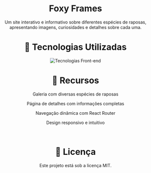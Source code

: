 <div align="center">

# Foxy Frames
Um site interativo e informativo sobre diferentes espécies de raposas, apresentando imagens, curiosidades e detalhes sobre cada uma.<br>

# 🚀 Tecnologias Utilizadas
<img src="https://skillicons.dev/icons?i=html,css,js,react,vite" alt="Tecnologias Front-end" style="text-align:center"/><br>

# 📌 Recursos
<p>Galeria com diversas espécies de raposas</p>
<p>Página de detalhes com informações completas</p>
<p>Navegação dinâmica com React Router<p>
<p>Design responsivo e intuitivo</p><br>

# 📜 Licença
Este projeto está sob a licença MIT.

</div>